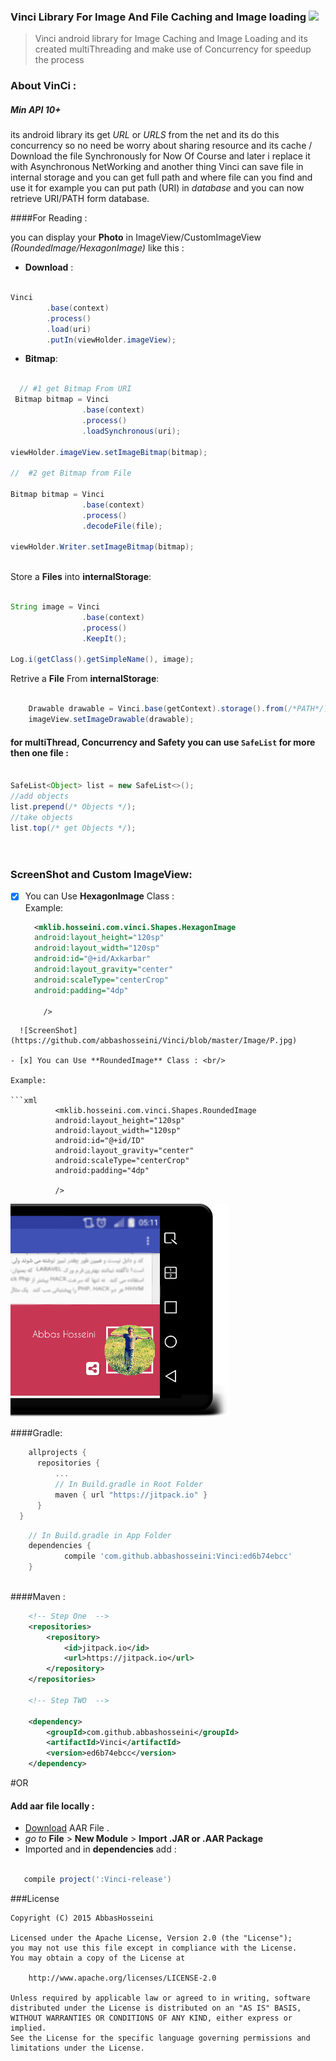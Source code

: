 ### Vinci Library For Image And File Caching and Image loading [![](https://jitpack.io/v/abbashosseini/Vinci.svg)](https://jitpack.io/#abbashosseini/Vinci)

>Vinci android library for Image Caching and Image Loading and its created multiThreading and make use of Concurrency for speedup the process

### About VinCi :

##### Min API 10+

its android library its get _URL_ or _URLS_ from the net and its do this concurrency so no need be worry about sharing resource and its cache / Download the file Synchronously for Now Of Course and later i replace it with Asynchronous NetWorking and another thing Vinci can save file in internal storage and you can get full path and where file can you find and use it for example you can put path (URI) in _database_ and you can now retrieve URI/PATH form database.

####For Reading :

you can display your **Photo** in ImageView/CustomImageView _(RoundedImage/HexagonImage)_ like this :

* **Download** :

```java

Vinci
        .base(context)
        .process()
        .load(uri)
        .putIn(viewHolder.imageView);

```

* **Bitmap**:

```java
  
  // #1 get Bitmap From URI
 Bitmap bitmap = Vinci
                .base(context)
                .process()
                .loadSynchronous(uri);

viewHolder.imageView.setImageBitmap(bitmap);
        
//  #2 get Bitmap from File

Bitmap bitmap = Vinci
                .base(context)
                .process()
                .decodeFile(file);

viewHolder.Writer.setImageBitmap(bitmap);
  
```



Store a **Files**  into **internalStorage**:

```java

String image = Vinci
		        .base(context)
		        .process()
		        .KeepIt();

Log.i(getClass().getSimpleName(), image);
```

Retrive a **File** From **internalStorage**:
```java

  	Drawable drawable = Vinci.base(getContext).storage().from(/*PATH*/);
  	imageView.setImageDrawable(drawable);

```

#### for multiThread, Concurrency and Safety you can use `SafeList` for more then one file :

```java

SafeList<Object> list = new SafeList<>();
//add objects
list.prepend(/* Objects */);
//take objects
list.top(/* get Objects */);

	

```


### ScreenShot and Custom ImageView:

- [x] You can Use **HexagonImage** Class : <br/>
Example:
  ```xml
    <mklib.hosseini.com.vinci.Shapes.HexagonImage
    android:layout_height="120sp"
    android:layout_width="120sp"
    android:id="@+id/Axkarbar"
    android:layout_gravity="center"
    android:scaleType="centerCrop"
    android:padding="4dp"
  
      />
```
  ![ScreenShot](https://github.com/abbashosseini/Vinci/blob/master/Image/P.jpg)

- [x] You can Use **RoundedImage** Class : <br/>

Example:
	
```xml
	      <mklib.hosseini.com.vinci.Shapes.RoundedImage
	      android:layout_height="120sp"
	      android:layout_width="120sp"
	      android:id="@+id/ID"
	      android:layout_gravity="center"
	      android:scaleType="centerCrop"
	      android:padding="4dp"
	      
	      />
```

![ScreenShot](https://github.com/abbashosseini/Vinci/blob/master/Image/L.jpg)
  
  
####Gradle:
  
  
  
  
  ```gradle
	  allprojects {
		repositories {
			...
			// In Build.gradle in Root Folder
			maven { url "https://jitpack.io" }
		}
	}
```
```gradle	
	// In Build.gradle in App Folder
	dependencies {
	        compile 'com.github.abbashosseini:Vinci:ed6b74ebcc'
	}
  
  ````
  
####Maven :

```xml
	<!-- Step One  -->
	<repositories>
		<repository>
		    <id>jitpack.io</id>
		    <url>https://jitpack.io</url>
		</repository>
	</repositories>
	
	<!-- Step TWO  -->
	
	<dependency>
	    <groupId>com.github.abbashosseini</groupId>
	    <artifactId>Vinci</artifactId>
	    <version>ed6b74ebcc</version>
	</dependency>

```

#OR

#### Add **aar** file locally  :

- [Download](https://github.com/abbashosseini/Vinci/blob/master/Vinci.aar?raw=true) AAR File .
- _go to_ **File** > **New Module** > **Import .JAR or .AAR Package**
- Imported and in **dependencies** add :


 ```gradle	
 
	compile project(':Vinci-release')		

``` 

###License

	Copyright (C) 2015 AbbasHosseini
	
	Licensed under the Apache License, Version 2.0 (the "License");
	you may not use this file except in compliance with the License.
	You may obtain a copy of the License at
	
	    http://www.apache.org/licenses/LICENSE-2.0
	
	Unless required by applicable law or agreed to in writing, software
	distributed under the License is distributed on an "AS IS" BASIS,
	WITHOUT WARRANTIES OR CONDITIONS OF ANY KIND, either express or implied.
	See the License for the specific language governing permissions and
	limitations under the License.
